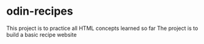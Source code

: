 # odin-recipes

This project is to practice all HTML concepts learned so far
The project is to build a basic recipe website
